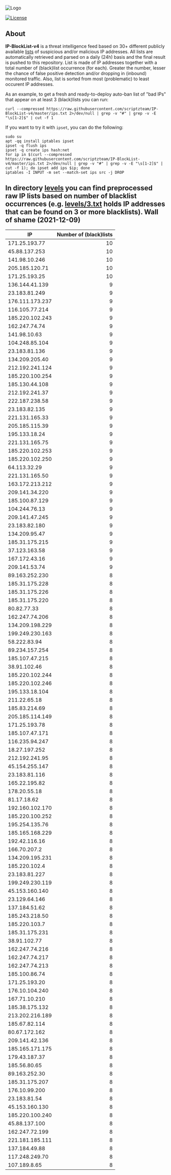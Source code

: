 ![Logo](https://i.imgur.com/PyKLAe7.png)

[![License](https://img.shields.io/badge/license-The_Unlicense-red.svg)](https://unlicense.org/)

About
----

**IP-BlockList-v4** is a threat intelligence feed based on 30+ different publicly available [lists](https://github.com/stamparm/maltrail) of suspicious and/or malicious IP addresses. All lists are automatically retrieved and parsed on a daily (24h) basis and the final result is pushed to this repository. List is made of IP addresses together with a total number of (black)list occurrence (for each). Greater the number, lesser the chance of false positive detection and/or dropping in (inbound) monitored traffic. Also, list is sorted from most (problematic) to least occurent IP addresses.

As an example, to get a fresh and ready-to-deploy auto-ban list of "bad IPs" that appear on at least 3 (black)lists you can run:

```
curl --compressed https://raw.githubusercontent.com/scriptzteam/IP-BlockList-v4/master/ips.txt 2>/dev/null | grep -v "#" | grep -v -E "\s[1-2]$" | cut -f 1
```

If you want to try it with `ipset`, you can do the following:

```
sudo su
apt -qq install iptables ipset
ipset -q flush ips
ipset -q create ips hash:net
for ip in $(curl --compressed https://raw.githubusercontent.com/scriptzteam/IP-BlockList-v4/master/ips.txt 2>/dev/null | grep -v "#" | grep -v -E "\s[1-2]$" | cut -f 1); do ipset add ips $ip; done
iptables -I INPUT -m set --match-set ips src -j DROP
```

In directory [levels](levels) you can find preprocessed raw IP lists based on number of blacklist occurrences (e.g. [levels/3.txt](levels/3.txt) holds IP addresses that can be found on 3 or more blacklists).
Wall of shame (2021-12-09)
----

|IP|Number of (black)lists|
|---|--:|
171.25.193.77|10
45.88.137.253|10
141.98.10.246|10
205.185.120.71|10
171.25.193.25|10
136.144.41.139|9
23.183.81.249|9
176.111.173.237|9
116.105.77.214|9
185.220.102.243|9
162.247.74.74|9
141.98.10.63|9
104.248.85.104|9
23.183.81.136|9
134.209.205.40|9
212.192.241.124|9
185.220.100.254|9
185.130.44.108|9
212.192.241.37|9
222.187.238.58|9
23.183.82.135|9
221.131.165.33|9
205.185.115.39|9
195.133.18.24|9
221.131.165.75|9
185.220.102.253|9
185.220.102.250|9
64.113.32.29|9
221.131.165.50|9
163.172.213.212|9
209.141.34.220|9
185.100.87.129|9
104.244.76.13|9
209.141.47.245|9
23.183.82.180|9
134.209.95.47|9
185.31.175.215|9
37.123.163.58|9
167.172.43.16|9
209.141.53.74|9
89.163.252.230|8
185.31.175.228|8
185.31.175.226|8
185.31.175.220|8
80.82.77.33|8
162.247.74.206|8
134.209.198.229|8
199.249.230.163|8
58.222.83.94|8
89.234.157.254|8
185.107.47.215|8
38.91.102.46|8
185.220.102.244|8
185.220.102.246|8
195.133.18.104|8
211.22.65.18|8
185.83.214.69|8
205.185.114.149|8
171.25.193.78|8
185.107.47.171|8
116.235.94.247|8
18.27.197.252|8
212.192.241.95|8
45.154.255.147|8
23.183.81.116|8
165.22.195.82|8
178.20.55.18|8
81.17.18.62|8
192.160.102.170|8
185.220.100.252|8
195.254.135.76|8
185.165.168.229|8
192.42.116.16|8
166.70.207.2|8
134.209.195.231|8
185.220.102.4|8
23.183.81.227|8
199.249.230.119|8
45.153.160.140|8
23.129.64.146|8
137.184.51.62|8
185.243.218.50|8
185.220.103.7|8
185.31.175.231|8
38.91.102.77|8
162.247.74.216|8
162.247.74.217|8
162.247.74.213|8
185.100.86.74|8
171.25.193.20|8
176.10.104.240|8
167.71.10.210|8
185.38.175.132|8
213.202.216.189|8
185.67.82.114|8
80.67.172.162|8
209.141.42.136|8
185.165.171.175|8
179.43.187.37|8
185.56.80.65|8
89.163.252.30|8
185.31.175.207|8
176.10.99.200|8
23.183.81.54|8
45.153.160.130|8
185.220.100.240|8
45.88.137.100|8
162.247.72.199|8
221.181.185.111|8
137.184.49.88|8
117.248.249.70|8
107.189.8.65|8
